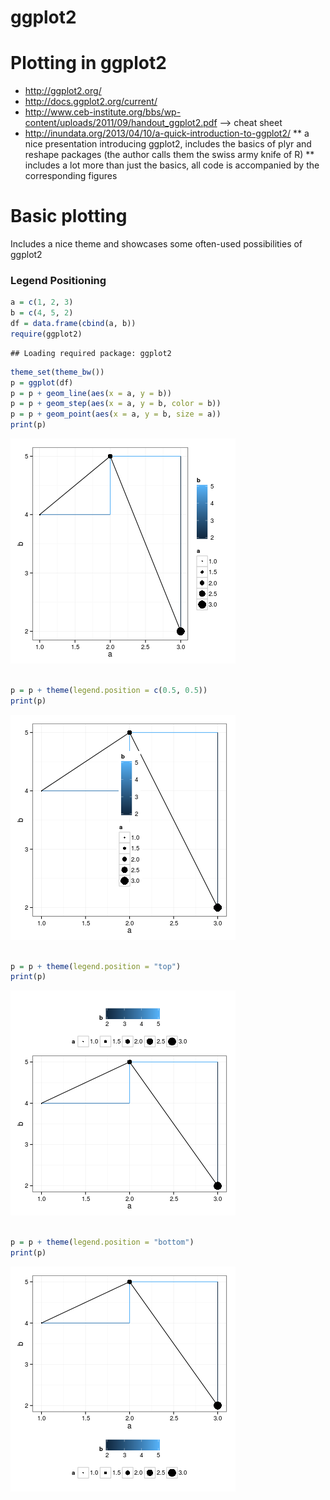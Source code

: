 ggplot2
====


# Plotting in ggplot2
* http://ggplot2.org/
* http://docs.ggplot2.org/current/
* http://www.ceb-institute.org/bbs/wp-content/uploads/2011/09/handout_ggplot2.pdf --> cheat sheet
* http://inundata.org/2013/04/10/a-quick-introduction-to-ggplot2/ 
** a nice presentation introducing ggplot2, includes the basics of plyr and reshape packages (the author calls them the swiss army knife of R)
** includes a lot more than just the basics, all code is accompanied by the corresponding figures

# Basic plotting

Includes a nice theme and showcases some often-used possibilities of ggplot2 

### Legend Positioning


```r
a = c(1, 2, 3)
b = c(4, 5, 2)
df = data.frame(cbind(a, b))
require(ggplot2)
```

```
## Loading required package: ggplot2
```

```r
theme_set(theme_bw())
p = ggplot(df)
p = p + geom_line(aes(x = a, y = b))
p = p + geom_step(aes(x = a, y = b, color = b))
p = p + geom_point(aes(x = a, y = b, size = a))
print(p)
```

![plot of chunk test](figure/test1.png) 

```r

p = p + theme(legend.position = c(0.5, 0.5))
print(p)
```

![plot of chunk test](figure/test2.png) 

```r

p = p + theme(legend.position = "top")
print(p)
```

![plot of chunk test](figure/test3.png) 

```r

p = p + theme(legend.position = "bottom")
print(p)
```

![plot of chunk test](figure/test4.png) 





